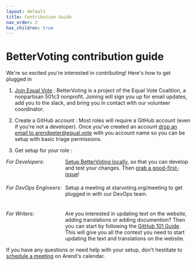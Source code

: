 ```yaml
---
layout: default
title: Contribution Guide
nav_order: 2
has_children: true
---
```


# BetterVoting contribution guide

We're so excited you're interested in contributing! Here's how to get plugged in

1. [Join Equal Vote](https://equal.vote/join) : BetterVoting is a project of the Equal Vote Coalition, a nonpartisan 501c3 nonprofit. Joining will sign you up for email updates, add you to the slack, and bring you in contact with our volunteer coordinator. 

1. Create a GitHub account : Most roles will require a GitHub account (even if you're not a developer). Once you've created an account [drop an email to arendpeter@equal.vote](mailto:arendpeter@equal.vote?subject=Triage%20Permissions%20Request&body=Hi%20there!%20Please%20add%20triage%20permissions%20for%20INSERT_GITHUB_USER_NAME.) with you account name so you can be setup with basic triage permissions.

1. Get setup for your role : 

<div style="display: grid; column-gap: 10px; row-gap: 20px; grid-template-rows: 1fr 1fr; grid-template-columns: max-content 1fr">
    <div><i>For Developers:</i></div>
    <div>
        <a href="1_local_setup.html">Setup BetterVoting locally</a>, so that you can develop and test your changes. Then <a href="https://github.com/Equal-Vote/star-server/issues?q=is%3Aissue%20state%3Aopen%20label%3A%22good%20first%20issue%22">grab a good-first-issue</a>!
    </div>
    <div><i>For DevOps Engineers:</i></div>
    <div>
        Setup a meeting at starvoting.org/meeting to get plugged in with our DevOps team.
    </div>
    <div><i>For Writers:</i></div>
    <div>Are you interested in updating text on the website, adding translations or adding documention? Then you can start by following the <a href="docs.bettervoting.com/writers/1_github_101.html">GitHub 101 Guide</a>. This will give you all the context you need to start updating the text and translations on the website.
    </div>
</div>

If you have any questions or need help with your setup, don't hestitate to [schedule a meeting](https://starvoting.org/meeting) on Arend's calendar.
